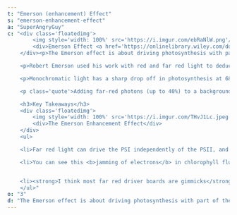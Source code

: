 ```yaml
---
t: "Emerson (enhancement) Effect"
s: "emerson-enhancement-effect"
a: "SuperAngryGuy"
c: "<div class='floatedimg'>
        <img style='width: 100%' src='https://i.imgur.com/ebRaNlW.png'/>
        <div>Emerson Effect <a href='https://onlinelibrary.wiley.com/doi/am-pdf/10.1111/pce.13730'>(source)</a></div>
    </div><p>The Emerson effect is about driving photosynthesis with part of the light PAR (400-680nm in this case), and part of the light far red color (700nm-740nm or so wavelength), <strong>which combined can result in photosynthesis rates higher than normal</strong>.

    <p>Robert Emerson used his work with red and far red light to deduce that there must be <b><a href='https://en.wikipedia.org/wiki/Photosystem'>two photosystems</a>, called photosystem I (PSI) and photosystem II (PSII)</b>. These are named in the order of discovery, but for photosynthesis the process starts with the PSII first.</p>

    <p>Monochromatic light has a sharp drop off in photosynthesis at 680nm or so (red drop effect), but <b>this does not happen if far red light is added</b> with about 720nm being most efficient in driving additional photosynthesis.</p>

    <p class='quote'>Adding far-red photons (up to 40%) to a background of shorter wavelength photons <b>caused an increase in canopy photosynthesis equal to adding 400-700nm photons</b>. Far-red alone minimally increased photosynthesis. This indicates that far-red photons are equally efficient at driving canopy photosynthesis when acting synergistically with traditionally defined photosynthetic photons.These results suggest that farred photons (701-750 nm) should be included in the definition of photosynthetically active radiation.<i>Shuyang Zhen and Bruce Bugbee, <a href='https://onlinelibrary.wiley.com/doi/am-pdf/10.1111/pce.13730'>Far-red photons have equivalent efficiency to traditional photosynthetic photons</a>.</i></p>

    <h3>Key Takeaways</h3>
    <div class='floatedimg'>
        <img style='width: 100%' src='https://i.imgur.com/THvJ1Lc.jpeg'/>
        <div>The Emerson Enhancement Effect</div>
    </div>
    <ul>

    <li>Far red light can drive the PSI independently of the PSII, and PAR is more efficient with the PSII while not as well excited with the PSI. Basically how the Emerson effect works is <b>freeing up electrons between the PSI and PSII</b> by driving them more efficiently in parallel, and <strong>photosynthesis becomes more efficient as a result</strong>.</li>

    <li>You can see this <b>jamming of electrons</b> in chlorophyll fluorescence shots with proteins associated with the PSII and much less fluorescence associated with the PSI (the single 750nm hump). Higher fluorescence means lower photosynthesis efficiency. </li>


    <li><strong>I think most far red driver boards are gimmicks</strong> because they are likely not putting out enough far red light to make a noticeable difference.</li>
    </ul>"
o: "3"
d: "The Emerson effect is about driving photosynthesis with part of the light PAR (400-680nm in this case), and part of the light far red (700nm-740nm or so), combined can result in photosynthesis rates higher than normal."
---
```

